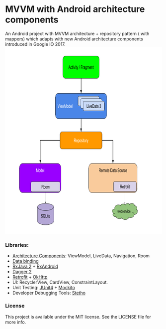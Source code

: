 # MVVM with Android architecture components
An Android project with MVVM architecture + repository pattern ( with mappers) which adapts with new Android architecture components introduced in Google IO 2017.
<img src="art/final-architecture.png" height="600"/>

### Libraries:
* [Architecture Components](https://developer.android.com/topic/libraries/architecture/): ViewModel, LiveData, Navigation, Room
* [Data binding](https://developer.android.com/topic/libraries/data-binding/)
* [RxJava 2](https://github.com/ReactiveX/RxJava) + [RxAndroid](https://github.com/ReactiveX/RxAndroid)
* [Dagger 2](https://github.com/google/dagger)
* [Retrofit](https://github.com/square/retrofit) + [OkHttp](https://github.com/square/okhttp)
* UI: RecyclerView, CardView, ConstraintLayout.
* Unit Testing: [JUnit4](https://github.com/junit-team/junit4) + [Mockito](https://github.com/mockito/mockito)
* Developer Debugging Tools: [Stetho](https://github.com/facebook/stetho)
### License
This project is available under the MIT license. See the LICENSE file for more info.
